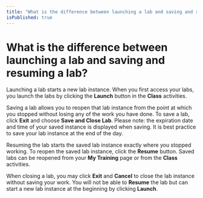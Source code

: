 ```yaml
---
title: "What is the difference between launching a lab and saving and resuming a lab?"
isPublished: true
---
```


# What is the difference between launching a lab and saving and resuming a lab?

Launching a lab starts a new lab instance. When you first access your labs, you launch the labs by clicking the **Launch** button in the **Class** activities. 

Saving a lab allows you to reopen that lab instance from the point at which you stopped without losing any of the work you have done. To save a lab, click **Exit** and choose **Save and Close Lab**. Please note: the expiration date and time of your saved instance is displayed when saving. It is best practice to save your lab instance at the end of the day.

Resuming the lab starts the saved lab instance exactly where you stopped working. To reopen the saved lab instance, click the **Resume** button. Saved labs can be reopened from your **My Training** page or from the **Class** activities.

When closing a lab, you may click **Exit** and **Cancel** to close the lab instance without saving your work. You will not be able to **Resume** the lab but can start a new lab instance at the beginning by clicking **Launch**.
